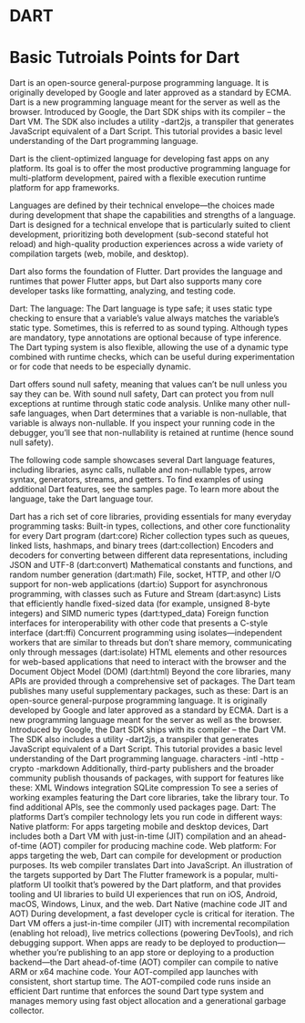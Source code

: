 # DART
# Basic Tutroials Points for Dart
Dart is an open-source general-purpose programming language. It is originally developed by Google and later approved as a standard by ECMA. Dart is a new programming language meant for the server as well as the browser. Introduced by Google, the Dart SDK ships with its compiler – the Dart VM. The SDK also includes a utility -dart2js, a transpiler that generates JavaScript equivalent of a Dart Script. This tutorial provides a basic level understanding of the Dart programming language.

Dart is the client-optimized language for developing fast apps on any platform. Its goal is to offer the most productive programming language for multi-platform development, paired with a flexible execution runtime platform for app frameworks.

Languages are defined by their technical envelope—the choices made during development that shape the capabilities and strengths of a language. Dart is designed for a technical envelope that is particularly suited to client development, prioritizing both development (sub-second stateful hot reload) and high-quality production experiences across a wide variety of compilation targets (web, mobile, and desktop).

Dart also forms the foundation of Flutter. Dart provides the language and runtimes that power Flutter apps, but Dart also supports many core developer tasks like formatting, analyzing, and testing code.

Dart: The language:
The Dart language is type safe; it uses static type checking to ensure that a variable’s value always matches the variable’s static type. Sometimes, this is referred to as sound typing. Although types are mandatory, type annotations are optional because of type inference. The Dart typing system is also flexible, allowing the use of a dynamic type combined with runtime checks, which can be useful during experimentation or for code that needs to be especially dynamic.

Dart offers sound null safety, meaning that values can’t be null unless you say they can be. With sound null safety, Dart can protect you from null exceptions at runtime through static code analysis. Unlike many other null-safe languages, when Dart determines that a variable is non-nullable, that variable is always non-nullable. If you inspect your running code in the debugger, you’ll see that non-nullability is retained at runtime (hence sound null safety).

The following code sample showcases several Dart language features, including libraries, async calls, nullable and non-nullable types, arrow syntax, generators, streams, and getters. To find examples of using additional Dart features, see the samples page. To learn more about the language, take the Dart language tour.

Dart has a rich set of core libraries, providing essentials for many everyday programming tasks:
Built-in types, collections, and other core functionality for every Dart program (dart:core)
Richer collection types such as queues, linked lists, hashmaps, and binary trees (dart:collection)
Encoders and decoders for converting between different data representations, including JSON and UTF-8 (dart:convert)
Mathematical constants and functions, and random number generation (dart:math)
File, socket, HTTP, and other I/O support for non-web applications (dart:io)
Support for asynchronous programming, with classes such as Future and Stream (dart:async)
Lists that efficiently handle fixed-sized data (for example, unsigned 8-byte integers) and SIMD numeric types (dart:typed_data)
Foreign function interfaces for interoperability with other code that presents a C-style interface (dart:ffi)
Concurrent programming using isolates—independent workers that are similar to threads but don’t share memory, communicating only through messages (dart:isolate)
HTML elements and other resources for web-based applications that need to interact with the browser and the Document Object Model (DOM) (dart:html)
Beyond the core libraries, many APIs are provided through a comprehensive set of packages. The Dart team publishes many useful supplementary packages, such as these:
Dart is an open-source general-purpose programming language. It is originally developed by Google and later approved as a standard by ECMA. Dart is a new programming language meant for the server as well as the browser. Introduced by Google, the Dart SDK ships with its compiler – the Dart VM. The SDK also includes a utility -dart2js, a transpiler that generates JavaScript equivalent of a Dart Script. This tutorial provides a basic level understanding of the Dart programming language.
characters
-intl
-http
-crypto
-markdown
Additionally, third-party publishers and the broader community publish thousands of packages, with support for features like these:
XML
Windows integration
SQLite
compression
To see a series of working examples featuring the Dart core libraries, take the library tour. To find additional APIs, see the commonly used packages page.
Dart: The platforms
Dart’s compiler technology lets you run code in different ways:
Native platform: For apps targeting mobile and desktop devices, Dart includes both a Dart VM with just-in-time (JIT) compilation and an ahead-of-time (AOT) compiler for producing machine code.
Web platform: For apps targeting the web, Dart can compile for development or production purposes. Its web compiler translates Dart into JavaScript.
An illustration of the targets supported by Dart
The Flutter framework is a popular, multi-platform UI toolkit that’s powered by the Dart platform, and that provides tooling and UI libraries to build UI experiences that run on iOS, Android, macOS, Windows, Linux, and the web.
Dart Native (machine code JIT and AOT)
During development, a fast developer cycle is critical for iteration. The Dart VM offers a just-in-time compiler (JIT) with incremental recompilation (enabling hot reload), live metrics collections (powering DevTools), and rich debugging support.
When apps are ready to be deployed to production—whether you’re publishing to an app store or deploying to a production backend—the Dart ahead-of-time (AOT) compiler can compile to native ARM or x64 machine code. Your AOT-compiled app launches with consistent, short startup time.
The AOT-compiled code runs inside an efficient Dart runtime that enforces the sound Dart type system and manages memory using fast object allocation and a generational garbage collector.
